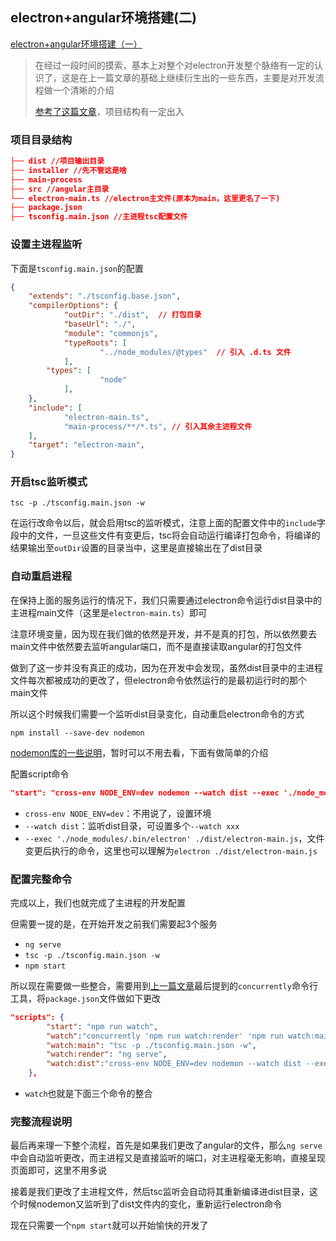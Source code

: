 ## electron+angular环境搭建(二)

[electron+angular环境搭建（一）](https://github.com/luoyang233/blog/blob/master/angular/electron1.md)

> 在经过一段时间的摸索，基本上对整个对electron开发整个脉络有一定的认识了，这是在上一篇文章的基础上继续衍生出的一些东西，主要是对开发流程做一个清晰的介绍
>
> [参考了这篇文章](http://www.voidcn.com/article/p-vqoylvwi-bnu.html)，项目结构有一定出入

### 项目目录结构

```json
├── dist //项目输出目录
├── installer //先不管这是啥
├── main-process
├── src //angular主目录
└── electron-main.ts //electron主文件(原本为main，这里更名了一下)
├── package.json
├── tsconfig.main.json //主进程tsc配置文件
```

### 设置主进程监听

下面是`tsconfig.main.json`的配置

```json
{
	"extends": "./tsconfig.base.json",
	"compilerOptions": {
			"outDir": "./dist",  // 打包目录
			"baseUrl": "./",
			"module": "commonjs",
			"typeRoots": [
					"../node_modules/@types"  // 引入 .d.ts 文件
			],
    	"types": [
					"node"
			],
	},
	"include": [
			"electron-main.ts",
			"main-process/**/*.ts", // 引入其余主进程文件
	],
	"target": "electron-main",
}

```

### 开启tsc监听模式

```
tsc -p ./tsconfig.main.json -w
```

在运行改命令以后，就会启用tsc的监听模式，注意上面的配置文件中的`include`字段中的文件，一旦这些文件有变更后，tsc将会自动运行编译打包命令，将编译的结果输出至`outDir`设置的目录当中，这里是直接输出在了dist目录

### 自动重启进程

在保持上面的服务运行的情况下，我们只需要通过electron命令运行dist目录中的主进程main文件（这里是`electron-main.ts`）即可

注意环境变量，因为现在我们做的依然是开发，并不是真的打包，所以依然要去main文件中依然要去监听angular端口，而不是直接读取angular的打包文件

做到了这一步并没有真正的成功，因为在开发中会发现，虽然dist目录中的主进程文件每次都被成功的更改了，但electron命令依然运行的是最初运行时的那个main文件

所以这个时候我们需要一个监听dist目录变化，自动重启electron命令的方式

```
npm install --save-dev nodemon
```

[nodemon库的一些说明](https://github.com/remy/nodemon)，暂时可以不用去看，下面有做简单的介绍

配置script命令

```json
"start": "cross-env NODE_ENV=dev nodemon --watch dist --exec './node_modules/.bin/electron' ./dist/electron-main.js",
```

- `cross-env NODE_ENV=dev`：不用说了，设置环境
- `--watch dist`：监听dist目录，可设置多个`--watch xxx`
- `--exec './node_modules/.bin/electron' ./dist/electron-main.js`，文件变更后执行的命令，这里也可以理解为`electron ./dist/electron-main.js`

### 配置完整命令

完成以上，我们也就完成了主进程的开发配置

但需要一提的是，在开始开发之前我们需要起3个服务

- `ng serve`
- `tsc -p ./tsconfig.main.json -w`
- `npm start`

所以现在需要做一些整合，需要用到[上一篇文章](https://github.com/luoyang233/blog/blob/master/angular/electron1.md)最后提到的`concurrently`命令行工具，将`package.json`文件做如下更改

```json
"scripts": {
		"start": "npm run watch",
		"watch":"concurrently 'npm run watch:render' 'npm run watch:main' 'npm run watch:dist'",
		"watch:main": "tsc -p ./tsconfig.main.json -w",
		"watch:render": "ng serve",
		"watch:dist":"cross-env NODE_ENV=dev nodemon --watch dist --exec './node_modules/.bin/electron' ./dist/electron-main.js"
	},
```

- `watch`也就是下面三个命令的整合

### 完整流程说明

最后再来理一下整个流程，首先是如果我们更改了angular的文件，那么`ng serve`中会自动监听更改，而主进程又是直接监听的端口，对主进程毫无影响，直接呈现页面即可，这里不用多说

接着是我们更改了主进程文件，然后tsc监听会自动将其重新编译进dist目录，这个时候nodemon又监听到了dist文件内的变化，重新运行electron命令

现在只需要一个`npm start`就可以开始愉快的开发了

